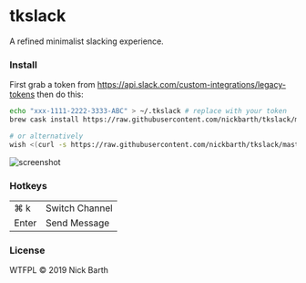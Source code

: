 # tkslack

A refined minimalist slacking experience.

### Install

First grab a token from https://api.slack.com/custom-integrations/legacy-tokens then do this:

```bash
echo "xxx-1111-2222-3333-ABC" > ~/.tkslack # replace with your token
brew cask install https://raw.githubusercontent.com/nickbarth/tkslack/master/tkslack.rb

# or alternatively
wish <(curl -s https://raw.githubusercontent.com/nickbarth/tkslack/master/main.tcl)
```

![screenshot](https://raw.githubusercontent.com/nickbarth/tkslack/master/screenshot.png)

### Hotkeys 

<table>
  <tr>
    <td>⌘ k</td><td>Switch Channel</td>
  </tr>
  <tr>
    <td>Enter</td><td>Send Message</td>
  </tr>
</table>

### License
WTFPL &copy; 2019 Nick Barth
